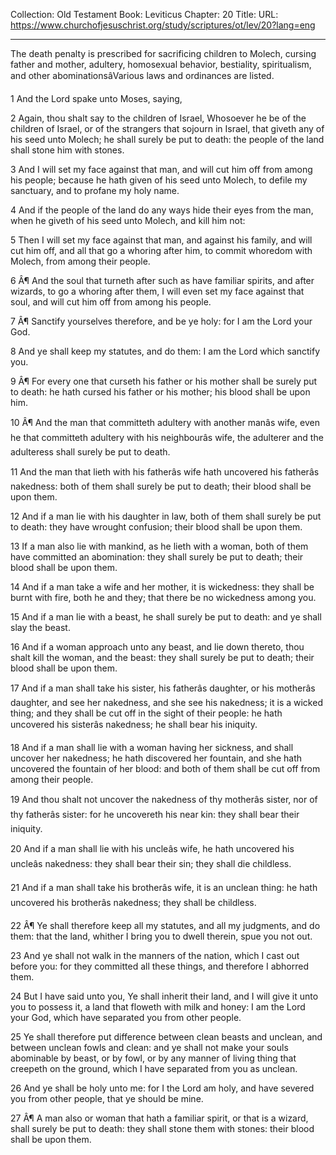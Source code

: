 Collection: Old Testament
Book: Leviticus
Chapter: 20
Title: 
URL: https://www.churchofjesuschrist.org/study/scriptures/ot/lev/20?lang=eng

---

The death penalty is prescribed for sacrificing children to Molech, cursing father and mother, adultery, homosexual behavior, bestiality, spiritualism, and other abominationsâVarious laws and ordinances are listed.

1 And the Lord spake unto Moses, saying,

2 Again, thou shalt say to the children of Israel, Whosoever he be of the children of Israel, or of the strangers that sojourn in Israel, that giveth any of his seed unto Molech; he shall surely be put to death: the people of the land shall stone him with stones.

3 And I will set my face against that man, and will cut him off from among his people; because he hath given of his seed unto Molech, to defile my sanctuary, and to profane my holy name.

4 And if the people of the land do any ways hide their eyes from the man, when he giveth of his seed unto Molech, and kill him not:

5 Then I will set my face against that man, and against his family, and will cut him off, and all that go a whoring after him, to commit whoredom with Molech, from among their people.

6 Â¶ And the soul that turneth after such as have familiar spirits, and after wizards, to go a whoring after them, I will even set my face against that soul, and will cut him off from among his people.

7 Â¶ Sanctify yourselves therefore, and be ye holy: for I am the Lord your God.

8 And ye shall keep my statutes, and do them: I am the Lord which sanctify you.

9 Â¶ For every one that curseth his father or his mother shall be surely put to death: he hath cursed his father or his mother; his blood shall be upon him.

10 Â¶ And the man that committeth adultery with another manâs wife, even he that committeth adultery with his neighbourâs wife, the adulterer and the adulteress shall surely be put to death.

11 And the man that lieth with his fatherâs wife hath uncovered his fatherâs nakedness: both of them shall surely be put to death; their blood shall be upon them.

12 And if a man lie with his daughter in law, both of them shall surely be put to death: they have wrought confusion; their blood shall be upon them.

13 If a man also lie with mankind, as he lieth with a woman, both of them have committed an abomination: they shall surely be put to death; their blood shall be upon them.

14 And if a man take a wife and her mother, it is wickedness: they shall be burnt with fire, both he and they; that there be no wickedness among you.

15 And if a man lie with a beast, he shall surely be put to death: and ye shall slay the beast.

16 And if a woman approach unto any beast, and lie down thereto, thou shalt kill the woman, and the beast: they shall surely be put to death; their blood shall be upon them.

17 And if a man shall take his sister, his fatherâs daughter, or his motherâs daughter, and see her nakedness, and she see his nakedness; it is a wicked thing; and they shall be cut off in the sight of their people: he hath uncovered his sisterâs nakedness; he shall bear his iniquity.

18 And if a man shall lie with a woman having her sickness, and shall uncover her nakedness; he hath discovered her fountain, and she hath uncovered the fountain of her blood: and both of them shall be cut off from among their people.

19 And thou shalt not uncover the nakedness of thy motherâs sister, nor of thy fatherâs sister: for he uncovereth his near kin: they shall bear their iniquity.

20 And if a man shall lie with his uncleâs wife, he hath uncovered his uncleâs nakedness: they shall bear their sin; they shall die childless.

21 And if a man shall take his brotherâs wife, it is an unclean thing: he hath uncovered his brotherâs nakedness; they shall be childless.

22 Â¶ Ye shall therefore keep all my statutes, and all my judgments, and do them: that the land, whither I bring you to dwell therein, spue you not out.

23 And ye shall not walk in the manners of the nation, which I cast out before you: for they committed all these things, and therefore I abhorred them.

24 But I have said unto you, Ye shall inherit their land, and I will give it unto you to possess it, a land that floweth with milk and honey: I am the Lord your God, which have separated you from other people.

25 Ye shall therefore put difference between clean beasts and unclean, and between unclean fowls and clean: and ye shall not make your souls abominable by beast, or by fowl, or by any manner of living thing that creepeth on the ground, which I have separated from you as unclean.

26 And ye shall be holy unto me: for I the Lord am holy, and have severed you from other people, that ye should be mine.

27 Â¶ A man also or woman that hath a familiar spirit, or that is a wizard, shall surely be put to death: they shall stone them with stones: their blood shall be upon them.
